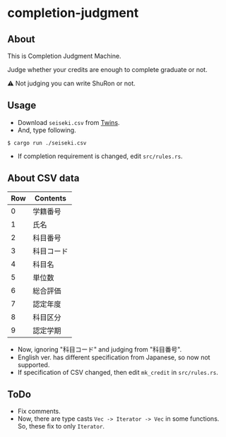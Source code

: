 # completion-judgment

## About

This is Completion Judgment Machine.

Judge whether your credits are enough to complete graduate or not.

:warning: Not judging you can write ShuRon or not.

## Usage

- Download `seiseki.csv` from [Twins](https://twins.tsukuba.ac.jp/campusweb/).
- And, type following.

```
$ cargo run ./seiseki.csv
```

- If completion requirement is changed, edit `src/rules.rs`.


## About CSV data

| Row | Contents   |
|-----|------------|
|  0  | 学籍番号   |
|  1  | 氏名       |
|  2  | 科目番号   |
|  3  | 科目コード |
|  4  | 科目名     |
|  5  | 単位数     |
|  6  | 総合評価   |
|  7  | 認定年度   |
|  8  | 科目区分   |
|  9  | 認定学期   |

- Now, ignoring "科目コード" and judging from "科目番号".
- English ver. has different specification from Japanese, so now not supported.
- If specification of CSV changed, then edit `mk_credit` in `src/rules.rs`.

## ToDo
- Fix comments.
- Now, there are type casts `Vec -> Iterator -> Vec` in some functions.  
  So, these fix to only `Iterator`.